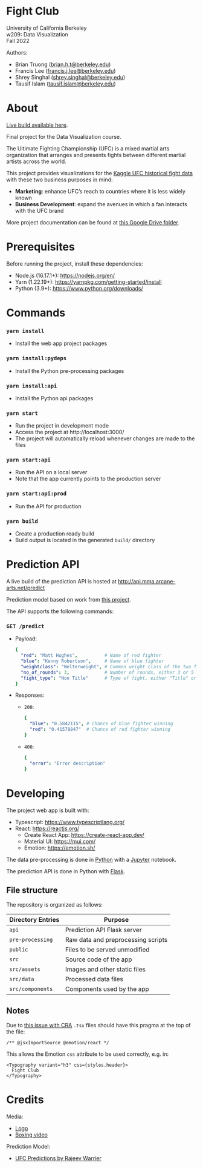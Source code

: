 # Fight Club

University of California Berkeley  
w209: Data Visualization  
Fall 2022

Authors:

- Brian Truong (brian.h.t@berkeley.edu)
- Francis Lee (francis.j.lee@berkeley.edu)
- Shrey Singhal (shrey.singhal@berkeley.edu)
- Tausif Islam (tausif.islam@berkeley.edu)

# About

[Live build available here](https://groups.ischool.berkeley.edu/fightclub/).

Final project for the Data Visualization course.

The Ultimate Fighting Championship (UFC) is a mixed martial arts
organization that arranges and presents fights between different martial artists across the world.

This project provides visualizations for the [Kaggle UFC historical fight data](https://www.kaggle.com/datasets/rajeevw/ufcdata?select=preprocessed_data.csv) with these two business purposes in mind:

- **Marketing**: enhance UFC’s reach to countries where it is less widely known
- **Business Development**: expand the avenues in which a fan interacts with the UFC brand

More project documentation can be found at [this Google Drive folder](https://drive.google.com/drive/folders/1ujbsqWG2VutODLRt32spW-fatCEhLKwO?usp=sharing).

# Prerequisites

Before running the project, install these dependencies:

- Node.js (16.17.1+): https://nodejs.org/en/
- Yarn (1.22.19+): https://yarnpkg.com/getting-started/install
- Python (3.9+): https://www.python.org/downloads/

# Commands

### `yarn install`

- Install the web app project packages

### `yarn install:pydeps`

- Install the Python pre-processing packages

### `yarn install:api`

- Install the Python api packages

### `yarn start`

- Run the project in development mode
- Access the project at http://localhost:3000/
- The project will automatically reload whenever changes are made to the files

### `yarn start:api`

- Run the API on a local server
- Note that the app currently points to the production server

### `yarn start:api:prod`

- Run the API for production

### `yarn build`

- Create a production ready build
- Build output is located in the generated `build/` directory

# Prediction API

A live build of the prediction API is hosted at http://api.mma.arcane-arts.net/predict

Prediction model based on work from [this project](https://github.com/WarrierRajeev/UFC-Predictions).

The API supports the following commands:

### `GET /predict`

- Payload:

  ```yaml
  {
    "red": "Matt Hughes",          # Name of red fighter
    "blue": "Kenny Robertson",     # Name of blue fighter
    "weightclass": "Welterweight", # Common weight class of the two fighters
    "no_of_rounds": 3,             # Number of rounds, either 3 or 5
    "fight_type": "Non Title"      # Type of fight, either "Title" or "Non Title"
  }
  ```

- Responses:

  - `200`:

    ```yaml
    {
      "blue": "0.5842115", # Chance of blue fighter winning
      "red": "0.41578847"  # Chance of red fighter winning
    }
    ```

  - `400`:
    ```yaml
    {
      "error": "Error description"
    }
    ```

# Developing

The project web app is built with:

- Typescript: https://www.typescriptlang.org/
- React: https://reactjs.org/
  - Create React App: https://create-react-app.dev/
  - Material UI: https://mui.com/
  - Emotion: https://emotion.sh/

The data pre-processing is done in [Python](https://www.python.org/) with a [Jupyter](https://jupyter.org/) notebook.

The prediction API is done in Python with [Flask](https://flask.palletsprojects.com/).

## File structure

The repository is organized as follows:

| Directory Entries | Purpose                            |
| ----------------- | ---------------------------------- |
| `api`             | Prediction API Flask server        |
| `pre-processing`  | Raw data and preprocessing scripts |
| `public`          | Files to be served unmodified      |
| `src`             | Source code of the app             |
| `src/assets`      | Images and other static files      |
| `src/data`        | Processed data files               |
| `src/components`  | Components used by the app         |

## Notes

Due to [this issue with CRA](https://github.com/facebook/create-react-app/issues/9847) `.tsx` files should have this pragma at the top of the file:

```tsx
/** @jsxImportSource @emotion/react */
```

This allows the Emotion `css` attribute to be used correctly, e.g. in:

```tsx
<Typography variant="h3" css={styles.header}>
  Fight Club
</Typography>
```

# Credits

Media:

- [Logo](https://icons8.com/icons/set/fight)
- [Boxing video](https://www.pexels.com/video/two-men-spars-in-a-boxing-match-4761711/)

Prediction Model:

- [UFC Predictions by Rajeev Warrier](https://github.com/WarrierRajeev/UFC-Predictions)
